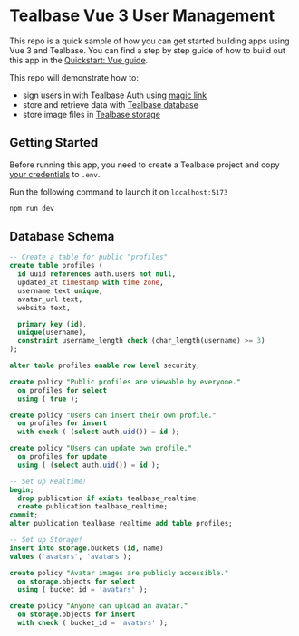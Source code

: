 # Tealbase Vue 3 User Management

This repo is a quick sample of how you can get started building apps using Vue 3 and Tealbase. You can find a step by step guide of how to build out this app in the [Quickstart: Vue guide](https://tealbase.io/docs/guides/with-vue-3).

This repo will demonstrate how to:

- sign users in with Tealbase Auth using [magic link](https://tealbase.io/docs/reference/dart/auth-signin#sign-in-with-magic-link)
- store and retrieve data with [Tealbase database](https://tealbase.io/docs/guides/database)
- store image files in [Tealbase storage](https://tealbase.io/docs/guides/storage)

## Getting Started

Before running this app, you need to create a Tealbase project and copy [your credentials](https://tealbase.io/docs/guides/with-vue-3#get-the-api-keys) to `.env`.

Run the following command to launch it on `localhost:5173`

```bash
npm run dev
```

## Database Schema

```sql
-- Create a table for public "profiles"
create table profiles (
  id uuid references auth.users not null,
  updated_at timestamp with time zone,
  username text unique,
  avatar_url text,
  website text,

  primary key (id),
  unique(username),
  constraint username_length check (char_length(username) >= 3)
);

alter table profiles enable row level security;

create policy "Public profiles are viewable by everyone."
  on profiles for select
  using ( true );

create policy "Users can insert their own profile."
  on profiles for insert
  with check ( (select auth.uid()) = id );

create policy "Users can update own profile."
  on profiles for update
  using ( (select auth.uid()) = id );

-- Set up Realtime!
begin;
  drop publication if exists tealbase_realtime;
  create publication tealbase_realtime;
commit;
alter publication tealbase_realtime add table profiles;

-- Set up Storage!
insert into storage.buckets (id, name)
values ('avatars', 'avatars');

create policy "Avatar images are publicly accessible."
  on storage.objects for select
  using ( bucket_id = 'avatars' );

create policy "Anyone can upload an avatar."
  on storage.objects for insert
  with check ( bucket_id = 'avatars' );
```
